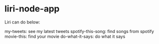 # liri-node-app

Liri can do below:

my-tweets: see my latest tweets 
spotify-this-song: find songs from spotify
movie-this: find your movie
do-what-it-says: do what it says
